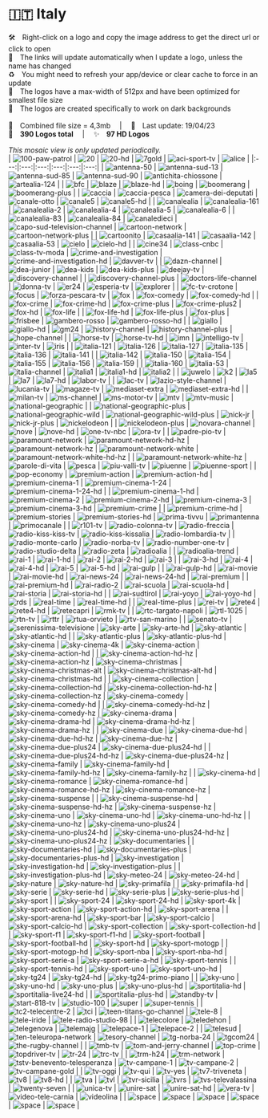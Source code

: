 🇮🇹 Italy
===============
🛠 Right-click on a logo and copy the image address to get the direct url or click to open  
🔗 The links will update automatically when I update a logo, unless the name has changed  
♻️ You might need to refresh your app/device or clear cache to force in an update  
📐 The logos have a max-width of 512px and have been optimized for smallest file size  
🖤 The logos are created specifically to work on dark backgrounds  
   
💾 Combined file size = 4,3mb  |  📅 Last update: 19/04/23  
🎨 __390 Logos total__  |  ✨ __97 HD Logos__
   
   
*This mosaic view is only updated periodically.*  
| ![100-paw-patrol] | ![20] | ![20-hd] | ![7gold] | ![aci-sport-tv] | ![alice] |
|:---:|:---:|:---:|:---:|:---:|:---:|
| ![antenna-50] | ![antenna-sud-13] | ![antenna-sud-85] | ![antenna-sud-90] | ![antichita-chiossone] | ![artealia-124] |
| ![bfc] | ![blaze] | ![blaze-hd] | ![boing] | ![boomerang] | ![boomerang-plus] |
| ![caccia] | ![caccia-pesca] | ![camera-dei-deputati] | ![canale-otto] | ![canale5] | ![canale5-hd] |
| ![canalealia] | ![canalealia-161] | ![canalealia-2] | ![canalealia-4] | ![canalealia-5] | ![canalealia-6] |
| ![canalealia-83] | ![canalealia-84] | ![canaledieci] | ![capo-sud-television-channel] | ![cartoon-network] | ![cartoon-network-plus] |
| ![cartoonito] | ![casaalia-141] | ![casaalia-142] | ![casaalia-53] | ![cielo] | ![cielo-hd] |
| ![cine34] | ![class-cnbc] | ![class-tv-moda] | ![crime-and-investigation] | ![crime-and-investigation-hd] | ![davver-tv] |
| ![dazn-channel] | ![dea-junior] | ![dea-kids] | ![dea-kids-plus] | ![deejay-tv] | ![discovery-channel] |
| ![discovery-channel-plus] | ![doctors-life-channel] | ![donna-tv] | ![er24] | ![esperia-tv] | ![explorer] |
| ![fc-tv-crotone] | ![focus] | ![forza-pescara-tv] | ![fox] | ![fox-comedy] | ![fox-comedy-hd] |
| ![fox-crime] | ![fox-crime-hd] | ![fox-crime-plus] | ![fox-crime-plus2] | ![fox-hd] | ![fox-life] |
| ![fox-life-hd] | ![fox-life-plus] | ![fox-plus] | ![frisbee] | ![gambero-rosso] | ![gambero-rosso-hd] |
| ![giallo] | ![giallo-hd] | ![gm24] | ![history-channel] | ![history-channel-plus] | ![hope-channel] |
| ![horse-tv] | ![horse-tv-hd] | ![imn] | ![intelligo-tv] | ![inter-tv] | ![iris] |
| ![italia-121] | ![italia-126] | ![italia-127] | ![italia-135] | ![italia-136] | ![italia-141] |
| ![italia-142] | ![italia-150] | ![italia-154] | ![italia-155] | ![italia-156] | ![italia-159] |
| ![italia-160] | ![italia-53] | ![italia-channel] | ![italia1] | ![italia1-hd] | ![italia2] |
| ![juwelo] | ![k2] | ![la5] | ![la7] | ![la7-hd] | ![labor-tv] |
| ![lac-tv] | ![lazio-style-channel] | ![lucania-tv] | ![magaze-tv] | ![mediaset-extra] | ![mediaset-extra-hd] |
| ![milan-tv] | ![ms-channel] | ![ms-motor-tv] | ![mtv] | ![mtv-music] | ![national-geographic] |
| ![national-geographic-plus] | ![national-geographic-wild] | ![national-geographic-wild-plus] | ![nick-jr] | ![nick-jr-plus] | ![nickelodeon] |
| ![nickelodeon-plus] | ![novara-channel] | ![nove] | ![nove-hd] | ![one-tv-nbc] | ![ora-tv] |
| ![padre-pio-tv] | ![paramount-network] | ![paramount-network-hd-hz] | ![paramount-network-hz] | ![paramount-network-white] | ![paramount-network-white-hd-hz] |
| ![paramount-network-white-hz] | ![parole-di-vita] | ![pesca] | ![piu-valli-tv] | ![piuenne] | ![piuenne-sport] |
| ![pop-economy] | ![premium-action] | ![premium-action-hd] | ![premium-cinema-1] | ![premium-cinema-1-24] | ![premium-cinema-1-24-hd] |
| ![premium-cinema-1-hd] | ![premium-cinema-2] | ![premium-cinema-2-hd] | ![premium-cinema-3] | ![premium-cinema-3-hd] | ![premium-crime] |
| ![premium-crime-hd] | ![premium-stories] | ![premium-stories-hd] | ![prima-tivvu] | ![primantenna] | ![primocanale] |
| ![r101-tv] | ![radio-colonna-tv] | ![radio-freccia] | ![radio-kiss-kiss-tv] | ![radio-kiss-kissalia] | ![radio-lombardia-tv] |
| ![radio-monte-carlo] | ![radio-norba-tv] | ![radio-number-one-tv] | ![radio-studio-delta] | ![radio-zeta] | ![radioalia] |
| ![radioalia-trend] | ![rai-1] | ![rai-1-hd] | ![rai-2] | ![rai-2-hd] | ![rai-3] |
| ![rai-3-hd] | ![rai-4] | ![rai-4-hd] | ![rai-5] | ![rai-5-hd] | ![rai-gulp] |
| ![rai-gulp-hd] | ![rai-movie] | ![rai-movie-hd] | ![rai-news-24] | ![rai-news-24-hd] | ![rai-premium] |
| ![rai-premium-hd] | ![rai-radio-2] | ![rai-scuola] | ![rai-scuola-hd] | ![rai-storia] | ![rai-storia-hd] |
| ![rai-sudtirol] | ![rai-yoyo] | ![rai-yoyo-hd] | ![rds] | ![real-time] | ![real-time-hd] |
| ![real-time-plus] | ![rei-tv] | ![rete4] | ![rete4-hd] | ![retecapri] | ![rmk-tv] |
| ![rtc-targato-napoli] | ![rtl-1025] | ![rtn-tv] | ![rttr] | ![rtua-orvieto] | ![rtv-san-marino] |
| ![senato-tv] | ![serenissima-televisione] | ![sky-arte] | ![sky-arte-hd] | ![sky-atlantic] | ![sky-atlantic-hd] |
| ![sky-atlantic-plus] | ![sky-atlantic-plus-hd] | ![sky-cinema] | ![sky-cinema-4k] | ![sky-cinema-action] | ![sky-cinema-action-hd] |
| ![sky-cinema-action-hd-hz] | ![sky-cinema-action-hz] | ![sky-cinema-christmas] | ![sky-cinema-christmas-alt] | ![sky-cinema-christmas-alt-hd] | ![sky-cinema-christmas-hd] |
| ![sky-cinema-collection] | ![sky-cinema-collection-hd] | ![sky-cinema-collection-hd-hz] | ![sky-cinema-collection-hz] | ![sky-cinema-comedy] | ![sky-cinema-comedy-hd] |
| ![sky-cinema-comedy-hd-hz] | ![sky-cinema-comedy-hz] | ![sky-cinema-drama] | ![sky-cinema-drama-hd] | ![sky-cinema-drama-hd-hz] | ![sky-cinema-drama-hz] |
| ![sky-cinema-due] | ![sky-cinema-due-hd] | ![sky-cinema-due-hd-hz] | ![sky-cinema-due-hz] | ![sky-cinema-due-plus24] | ![sky-cinema-due-plus24-hd] |
| ![sky-cinema-due-plus24-hd-hz] | ![sky-cinema-due-plus24-hz] | ![sky-cinema-family] | ![sky-cinema-family-hd] | ![sky-cinema-family-hd-hz] | ![sky-cinema-family-hz] |
| ![sky-cinema-hd] | ![sky-cinema-romance] | ![sky-cinema-romance-hd] | ![sky-cinema-romance-hd-hz] | ![sky-cinema-romance-hz] | ![sky-cinema-suspense] |
| ![sky-cinema-suspense-hd] | ![sky-cinema-suspense-hd-hz] | ![sky-cinema-suspense-hz] | ![sky-cinema-uno] | ![sky-cinema-uno-hd] | ![sky-cinema-uno-hd-hz] |
| ![sky-cinema-uno-hz] | ![sky-cinema-uno-plus24] | ![sky-cinema-uno-plus24-hd] | ![sky-cinema-uno-plus24-hd-hz] | ![sky-cinema-uno-plus24-hz] | ![sky-documentaries] |
| ![sky-documentaries-hd] | ![sky-documentaries-plus] | ![sky-documentaries-plus-hd] | ![sky-investigation] | ![sky-investigation-hd] | ![sky-investigation-plus] |
| ![sky-investigation-plus-hd] | ![sky-meteo-24] | ![sky-meteo-24-hd] | ![sky-nature] | ![sky-nature-hd] | ![sky-primafila] |
| ![sky-primafila-hd] | ![sky-serie] | ![sky-serie-hd] | ![sky-serie-plus] | ![sky-serie-plus-hd] | ![sky-sport] |
| ![sky-sport-24] | ![sky-sport-24-hd] | ![sky-sport-4k] | ![sky-sport-action] | ![sky-sport-action-hd] | ![sky-sport-arena] |
| ![sky-sport-arena-hd] | ![sky-sport-bar] | ![sky-sport-calcio] | ![sky-sport-calcio-hd] | ![sky-sport-collection] | ![sky-sport-collection-hd] |
| ![sky-sport-f1] | ![sky-sport-f1-hd] | ![sky-sport-football] | ![sky-sport-football-hd] | ![sky-sport-hd] | ![sky-sport-motogp] |
| ![sky-sport-motogp-hd] | ![sky-sport-nba] | ![sky-sport-nba-hd] | ![sky-sport-serie-a] | ![sky-sport-serie-a-hd] | ![sky-sport-tennis] |
| ![sky-sport-tennis-hd] | ![sky-sport-uno] | ![sky-sport-uno-hd] | ![sky-tg24] | ![sky-tg24-hd] | ![sky-tg24-primo-piano] |
| ![sky-uno] | ![sky-uno-hd] | ![sky-uno-plus] | ![sky-uno-plus-hd] | ![sportitalia-hd] | ![sportitalia-live24-hd] |
| ![sportitalia-plus-hd] | ![standby-tv] | ![start-818-tv] | ![studio-100] | ![super] | ![super-tennis] |
| ![tc2-telecentre-2] | ![tci] | ![teen-titans-go-channel] | ![tele-8] | ![tele-iride] | ![tele-radio-studio-98] |
| ![telecolore] | ![teledehon] | ![telegenova] | ![telemajg] | ![telepace-1] | ![telepace-2] |
| ![telesud] | ![ten-teleuropa-network] | ![tesory-channel] | ![tg-norba-24] | ![tgcom24] | ![the-rugby-channel] |
| ![tmb-tv] | ![tom-and-jerry-channel] | ![top-crime] | ![topdriver-tv] | ![tr-24] | ![trc-tv] |
| ![trm-h24] | ![trm-network] | ![tstv-benevento-telesperanza] | ![tv-campane-1] | ![tv-campane-2] | ![tv-campane-gold] |
| ![tv-oggi] | ![tv-qui] | ![tv-yes] | ![tv7-triveneta] | ![tv8] | ![tv8-hd] |
| ![tva] | ![tvl] | ![tvr-sicilia] | ![tvrs] | ![tvs-televalassina] | ![twenty-seven] |
| ![unica-tv] | ![unire-sat] | ![unire-sat-hd] | ![vera-tv] | ![video-tele-carnia] | ![videolina] |
| ![space] | ![space] | ![space] | ![space] | ![space] | ![space] |

[100-paw-patrol]:https://raw.githubusercontent.com/cybertsotsi/tv/master/countries/italy/100-paw-patrol-it.png
[20]:https://raw.githubusercontent.com/cybertsotsi/tv/master/countries/italy/20-it.png
[20-hd]:https://raw.githubusercontent.com/cybertsotsi/tv/master/countries/italy/hd/20-hd-it.png
[7gold]:https://raw.githubusercontent.com/cybertsotsi/tv/master/countries/italy/7gold-it.png
[aci-sport-tv]:https://raw.githubusercontent.com/cybertsotsi/tv/master/countries/italy/aci-sport-tv-it.png
[alice]:https://raw.githubusercontent.com/cybertsotsi/tv/master/countries/italy/alice-it.png
[antenna-50]:https://raw.githubusercontent.com/cybertsotsi/tv/master/countries/italy/antenna-50-it.png
[antenna-sud-13]:https://raw.githubusercontent.com/cybertsotsi/tv/master/countries/italy/antenna-sud-13-it.png
[antenna-sud-85]:https://raw.githubusercontent.com/cybertsotsi/tv/master/countries/italy/antenna-sud-85-it.png
[antenna-sud-90]:https://raw.githubusercontent.com/cybertsotsi/tv/master/countries/italy/antenna-sud-90-it.png
[antichita-chiossone]:https://raw.githubusercontent.com/cybertsotsi/tv/master/countries/italy/antichita-chiossone-it.png
[artealia-124]:https://raw.githubusercontent.com/cybertsotsi/tv/master/countries/italy/arte-italia-124-it.png
[bfc]:https://raw.githubusercontent.com/cybertsotsi/tv/master/countries/italy/bfc-it.png
[blaze]:https://raw.githubusercontent.com/cybertsotsi/tv/master/countries/italy/blaze-it.png
[blaze-hd]:https://raw.githubusercontent.com/cybertsotsi/tv/master/countries/italy/hd/blaze-hd-it.png
[boing]:https://raw.githubusercontent.com/cybertsotsi/tv/master/countries/italy/boing-it.png
[boomerang]:https://raw.githubusercontent.com/cybertsotsi/tv/master/countries/italy/boomerang-it.png
[boomerang-plus]:https://raw.githubusercontent.com/cybertsotsi/tv/master/countries/italy/boomerang-plus-it.png
[caccia]:https://raw.githubusercontent.com/cybertsotsi/tv/master/countries/italy/caccia-it.png
[caccia-pesca]:https://raw.githubusercontent.com/cybertsotsi/tv/master/countries/italy/caccia-pesca-it.png
[camera-dei-deputati]:https://raw.githubusercontent.com/cybertsotsi/tv/master/countries/italy/camera-dei-deputati-it.png
[canale-otto]:https://raw.githubusercontent.com/cybertsotsi/tv/master/countries/italy/canale-otto-it.png
[canale5]:https://raw.githubusercontent.com/cybertsotsi/tv/master/countries/italy/canale5-it.png
[canale5-hd]:https://raw.githubusercontent.com/cybertsotsi/tv/master/countries/italy/hd/canale5-hd-it.png
[canalealia]:https://raw.githubusercontent.com/cybertsotsi/tv/master/countries/italy/canale-italia-it.png
[canalealia-161]:https://raw.githubusercontent.com/cybertsotsi/tv/master/countries/italy/canale-italia-161-it.png
[canalealia-2]:https://raw.githubusercontent.com/cybertsotsi/tv/master/countries/italy/canale-italia-2-it.png
[canalealia-4]:https://raw.githubusercontent.com/cybertsotsi/tv/master/countries/italy/canale-italia-4-it.png
[canalealia-5]:https://raw.githubusercontent.com/cybertsotsi/tv/master/countries/italy/canale-italia-5-it.png
[canalealia-6]:https://raw.githubusercontent.com/cybertsotsi/tv/master/countries/italy/canale-italia-6-it.png
[canalealia-83]:https://raw.githubusercontent.com/cybertsotsi/tv/master/countries/italy/canale-italia-83-it.png
[canalealia-84]:https://raw.githubusercontent.com/cybertsotsi/tv/master/countries/italy/canale-italia-84-it.png
[canaledieci]:https://raw.githubusercontent.com/cybertsotsi/tv/master/countries/italy/canaledieci-it.png
[capo-sud-television-channel]:https://raw.githubusercontent.com/cybertsotsi/tv/master/countries/italy/capo-sud-television-channel-it.png
[cartoon-network]:https://raw.githubusercontent.com/cybertsotsi/tv/master/countries/italy/cartoon-network-it.png
[cartoon-network-plus]:https://raw.githubusercontent.com/cybertsotsi/tv/master/countries/italy/cartoon-network-plus-it.png
[cartoonito]:https://raw.githubusercontent.com/cybertsotsi/tv/master/countries/italy/cartoonito-it.png
[casaalia-141]:https://raw.githubusercontent.com/cybertsotsi/tv/master/countries/italy/casa-italia-141-it.png
[casaalia-142]:https://raw.githubusercontent.com/cybertsotsi/tv/master/countries/italy/casa-italia-142-it.png
[casaalia-53]:https://raw.githubusercontent.com/cybertsotsi/tv/master/countries/italy/casa-italia-53-it.png
[cielo]:https://raw.githubusercontent.com/cybertsotsi/tv/master/countries/italy/cielo-it.png
[cielo-hd]:https://raw.githubusercontent.com/cybertsotsi/tv/master/countries/italy/hd/cielo-hd-it.png
[cine34]:https://raw.githubusercontent.com/cybertsotsi/tv/master/countries/italy/cine34-it.png
[class-cnbc]:https://raw.githubusercontent.com/cybertsotsi/tv/master/countries/italy/class-cnbc-it.png
[class-tv-moda]:https://raw.githubusercontent.com/cybertsotsi/tv/master/countries/italy/class-tv-moda-it.png
[crime-and-investigation]:https://raw.githubusercontent.com/cybertsotsi/tv/master/countries/italy/crime-and-investigation-it.png
[crime-and-investigation-hd]:https://raw.githubusercontent.com/cybertsotsi/tv/master/countries/italy/hd/crime-and-investigation-hd-it.png
[davver-tv]:https://raw.githubusercontent.com/cybertsotsi/tv/master/countries/italy/davver-tv-it.png
[dazn-channel]:https://raw.githubusercontent.com/cybertsotsi/tv/master/countries/italy/dazn-channel-it.png
[dea-junior]:https://raw.githubusercontent.com/cybertsotsi/tv/master/countries/italy/dea-junior-it.png
[dea-kids]:https://raw.githubusercontent.com/cybertsotsi/tv/master/countries/italy/dea-kids-it.png
[dea-kids-plus]:https://raw.githubusercontent.com/cybertsotsi/tv/master/countries/italy/dea-kids-plus-it.png
[deejay-tv]:https://raw.githubusercontent.com/cybertsotsi/tv/master/countries/italy/deejay-tv-it.png
[discovery-channel]:https://raw.githubusercontent.com/cybertsotsi/tv/master/countries/italy/discovery-channel-it.png
[discovery-channel-plus]:https://raw.githubusercontent.com/cybertsotsi/tv/master/countries/italy/discovery-channel-plus-it.png
[doctors-life-channel]:https://raw.githubusercontent.com/cybertsotsi/tv/master/countries/italy/doctors-life-channel-it.png
[donna-tv]:https://raw.githubusercontent.com/cybertsotsi/tv/master/countries/italy/donna-tv-it.png
[er24]:https://raw.githubusercontent.com/cybertsotsi/tv/master/countries/italy/er24-it.png
[esperia-tv]:https://raw.githubusercontent.com/cybertsotsi/tv/master/countries/italy/esperia-tv-it.png
[explorer]:https://raw.githubusercontent.com/cybertsotsi/tv/master/countries/italy/explorer-it.png
[fc-tv-crotone]:https://raw.githubusercontent.com/cybertsotsi/tv/master/countries/italy/fc-tv-crotone-it.png
[focus]:https://raw.githubusercontent.com/cybertsotsi/tv/master/countries/italy/focus-it.png
[forza-pescara-tv]:https://raw.githubusercontent.com/cybertsotsi/tv/master/countries/italy/forza-pescara-tv-it.png
[fox]:https://raw.githubusercontent.com/cybertsotsi/tv/master/countries/italy/fox-it.png
[fox-comedy]:https://raw.githubusercontent.com/cybertsotsi/tv/master/countries/italy/fox-comedy-it.png
[fox-comedy-hd]:https://raw.githubusercontent.com/cybertsotsi/tv/master/countries/italy/hd/fox-comedy-hd-it.png
[fox-crime]:https://raw.githubusercontent.com/cybertsotsi/tv/master/countries/italy/fox-crime-it.png
[fox-crime-hd]:https://raw.githubusercontent.com/cybertsotsi/tv/master/countries/italy/hd/fox-crime-hd-it.png
[fox-crime-plus]:https://raw.githubusercontent.com/cybertsotsi/tv/master/countries/italy/fox-crime-plus-it.png
[fox-crime-plus2]:https://raw.githubusercontent.com/cybertsotsi/tv/master/countries/italy/fox-crime-plus2-it.png
[fox-hd]:https://raw.githubusercontent.com/cybertsotsi/tv/master/countries/italy/hd/fox-hd-it.png
[fox-life]:https://raw.githubusercontent.com/cybertsotsi/tv/master/countries/italy/fox-life-it.png
[fox-life-hd]:https://raw.githubusercontent.com/cybertsotsi/tv/master/countries/italy/hd/fox-life-hd-it.png
[fox-life-plus]:https://raw.githubusercontent.com/cybertsotsi/tv/master/countries/italy/fox-life-plus-it.png
[fox-plus]:https://raw.githubusercontent.com/cybertsotsi/tv/master/countries/italy/fox-plus-it.png
[frisbee]:https://raw.githubusercontent.com/cybertsotsi/tv/master/countries/italy/frisbee-it.png
[gambero-rosso]:https://raw.githubusercontent.com/cybertsotsi/tv/master/countries/italy/gambero-rosso-it.png
[gambero-rosso-hd]:https://raw.githubusercontent.com/cybertsotsi/tv/master/countries/italy/hd/gambero-rosso-hd-it.png
[giallo]:https://raw.githubusercontent.com/cybertsotsi/tv/master/countries/italy/giallo-it.png
[giallo-hd]:https://raw.githubusercontent.com/cybertsotsi/tv/master/countries/italy/hd/giallo-hd-it.png
[gm24]:https://raw.githubusercontent.com/cybertsotsi/tv/master/countries/italy/gm24-it.png
[history-channel]:https://raw.githubusercontent.com/cybertsotsi/tv/master/countries/italy/history-channel-it.png
[history-channel-plus]:https://raw.githubusercontent.com/cybertsotsi/tv/master/countries/italy/history-channel-plus-it.png
[hope-channel]:https://raw.githubusercontent.com/cybertsotsi/tv/master/countries/italy/hope-channel-it.png
[horse-tv]:https://raw.githubusercontent.com/cybertsotsi/tv/master/countries/italy/horse-tv-it.png
[horse-tv-hd]:https://raw.githubusercontent.com/cybertsotsi/tv/master/countries/italy/hd/horse-tv-hd-it.png
[imn]:https://raw.githubusercontent.com/cybertsotsi/tv/master/countries/italy/imn-it.png
[intelligo-tv]:https://raw.githubusercontent.com/cybertsotsi/tv/master/countries/italy/intelligo-tv-it.png
[inter-tv]:https://raw.githubusercontent.com/cybertsotsi/tv/master/countries/italy/inter-tv-it.png
[iris]:https://raw.githubusercontent.com/cybertsotsi/tv/master/countries/italy/iris-it.png
[italia-121]:https://raw.githubusercontent.com/cybertsotsi/tv/master/countries/italy/italia-121-it.png
[italia-126]:https://raw.githubusercontent.com/cybertsotsi/tv/master/countries/italy/italia-126-it.png
[italia-127]:https://raw.githubusercontent.com/cybertsotsi/tv/master/countries/italy/italia-127-it.png
[italia-135]:https://raw.githubusercontent.com/cybertsotsi/tv/master/countries/italy/italia-135-it.png
[italia-136]:https://raw.githubusercontent.com/cybertsotsi/tv/master/countries/italy/italia-136-it.png
[italia-141]:https://raw.githubusercontent.com/cybertsotsi/tv/master/countries/italy/italia-141-it.png
[italia-142]:https://raw.githubusercontent.com/cybertsotsi/tv/master/countries/italy/italia-142-it.png
[italia-150]:https://raw.githubusercontent.com/cybertsotsi/tv/master/countries/italy/italia-150-it.png
[italia-154]:https://raw.githubusercontent.com/cybertsotsi/tv/master/countries/italy/italia-154-it.png
[italia-155]:https://raw.githubusercontent.com/cybertsotsi/tv/master/countries/italy/italia-155-it.png
[italia-156]:https://raw.githubusercontent.com/cybertsotsi/tv/master/countries/italy/italia-156-it.png
[italia-159]:https://raw.githubusercontent.com/cybertsotsi/tv/master/countries/italy/italia-159-it.png
[italia-160]:https://raw.githubusercontent.com/cybertsotsi/tv/master/countries/italy/italia-160-it.png
[italia-53]:https://raw.githubusercontent.com/cybertsotsi/tv/master/countries/italy/italia-53-it.png
[italia-channel]:https://raw.githubusercontent.com/cybertsotsi/tv/master/countries/italy/italia-channel-it.png
[italia1]:https://raw.githubusercontent.com/cybertsotsi/tv/master/countries/italy/italia1-it.png
[italia1-hd]:https://raw.githubusercontent.com/cybertsotsi/tv/master/countries/italy/hd/italia1-hd-it.png
[italia2]:https://raw.githubusercontent.com/cybertsotsi/tv/master/countries/italy/italia2-it.png
[juwelo]:https://raw.githubusercontent.com/cybertsotsi/tv/master/countries/italy/juwelo-it.png
[k2]:https://raw.githubusercontent.com/cybertsotsi/tv/master/countries/italy/k2-it.png
[la5]:https://raw.githubusercontent.com/cybertsotsi/tv/master/countries/italy/la5-it.png
[la7]:https://raw.githubusercontent.com/cybertsotsi/tv/master/countries/italy/la7-it.png
[la7-hd]:https://raw.githubusercontent.com/cybertsotsi/tv/master/countries/italy/hd/la7-hd-it.png
[labor-tv]:https://raw.githubusercontent.com/cybertsotsi/tv/master/countries/italy/labor-tv-it.png
[lac-tv]:https://raw.githubusercontent.com/cybertsotsi/tv/master/countries/italy/lac-tv-it.png
[lazio-style-channel]:https://raw.githubusercontent.com/cybertsotsi/tv/master/countries/italy/lazio-style-channel-it.png
[lucania-tv]:https://raw.githubusercontent.com/cybertsotsi/tv/master/countries/italy/lucania-tv-it.png
[magaze-tv]:https://raw.githubusercontent.com/cybertsotsi/tv/master/countries/italy/magaze-tv-it.png
[mediaset-extra]:https://raw.githubusercontent.com/cybertsotsi/tv/master/countries/italy/mediaset-extra-it.png
[mediaset-extra-hd]:https://raw.githubusercontent.com/cybertsotsi/tv/master/countries/italy/hd/mediaset-extra-hd-it.png
[milan-tv]:https://raw.githubusercontent.com/cybertsotsi/tv/master/countries/italy/milan-tv-it.png
[ms-channel]:https://raw.githubusercontent.com/cybertsotsi/tv/master/countries/italy/ms-channel-it.png
[ms-motor-tv]:https://raw.githubusercontent.com/cybertsotsi/tv/master/countries/italy/ms-motor-tv-it.png
[mtv]:https://raw.githubusercontent.com/cybertsotsi/tv/master/countries/italy/mtv-it.png
[mtv-music]:https://raw.githubusercontent.com/cybertsotsi/tv/master/countries/italy/mtv-music-it.png
[national-geographic]:https://raw.githubusercontent.com/cybertsotsi/tv/master/countries/italy/national-geographic-it.png
[national-geographic-plus]:https://raw.githubusercontent.com/cybertsotsi/tv/master/countries/italy/national-geographic-plus-it.png
[national-geographic-wild]:https://raw.githubusercontent.com/cybertsotsi/tv/master/countries/italy/national-geographic-wild-it.png
[national-geographic-wild-plus]:https://raw.githubusercontent.com/cybertsotsi/tv/master/countries/italy/national-geographic-wild-plus-it.png
[nick-jr]:https://raw.githubusercontent.com/cybertsotsi/tv/master/countries/italy/nick-jr-it.png
[nick-jr-plus]:https://raw.githubusercontent.com/cybertsotsi/tv/master/countries/italy/nick-jr-plus-it.png
[nickelodeon]:https://raw.githubusercontent.com/cybertsotsi/tv/master/countries/italy/nickelodeon-it.png
[nickelodeon-plus]:https://raw.githubusercontent.com/cybertsotsi/tv/master/countries/italy/nickelodeon-plus-it.png
[novara-channel]:https://raw.githubusercontent.com/cybertsotsi/tv/master/countries/italy/novara-channel-it.png
[nove]:https://raw.githubusercontent.com/cybertsotsi/tv/master/countries/italy/nove-it.png
[nove-hd]:https://raw.githubusercontent.com/cybertsotsi/tv/master/countries/italy/hd/nove-hd-it.png
[one-tv-nbc]:https://raw.githubusercontent.com/cybertsotsi/tv/master/countries/italy/one-tv-nbc-it.png
[ora-tv]:https://raw.githubusercontent.com/cybertsotsi/tv/master/countries/italy/ora-tv-it.png
[padre-pio-tv]:https://raw.githubusercontent.com/cybertsotsi/tv/master/countries/italy/padre-pio-tv-it.png
[paramount-network]:https://raw.githubusercontent.com/cybertsotsi/tv/master/countries/italy/paramount-network-it.png
[paramount-network-hd-hz]:https://raw.githubusercontent.com/cybertsotsi/tv/master/countries/italy/hd/paramount-network-hd-hz-it.png
[paramount-network-hz]:https://raw.githubusercontent.com/cybertsotsi/tv/master/countries/italy/paramount-network-hz-it.png
[paramount-network-white]:https://raw.githubusercontent.com/cybertsotsi/tv/master/countries/italy/paramount-network-white-it.png
[paramount-network-white-hd-hz]:https://raw.githubusercontent.com/cybertsotsi/tv/master/countries/italy/hd/paramount-network-white-hd-hz-it.png
[paramount-network-white-hz]:https://raw.githubusercontent.com/cybertsotsi/tv/master/countries/italy/paramount-network-white-hz-it.png
[parole-di-vita]:https://raw.githubusercontent.com/cybertsotsi/tv/master/countries/italy/parole-di-vita-it.png
[pesca]:https://raw.githubusercontent.com/cybertsotsi/tv/master/countries/italy/pesca-it.png
[piu-valli-tv]:https://raw.githubusercontent.com/cybertsotsi/tv/master/countries/italy/piu-valli-tv-it.png
[piuenne]:https://raw.githubusercontent.com/cybertsotsi/tv/master/countries/italy/piuenne-it.png
[piuenne-sport]:https://raw.githubusercontent.com/cybertsotsi/tv/master/countries/italy/piuenne-sport-it.png
[pop-economy]:https://raw.githubusercontent.com/cybertsotsi/tv/master/countries/italy/pop-economy-it.png
[premium-action]:https://raw.githubusercontent.com/cybertsotsi/tv/master/countries/italy/premium-action-it.png
[premium-action-hd]:https://raw.githubusercontent.com/cybertsotsi/tv/master/countries/italy/hd/premium-action-hd-it.png
[premium-cinema-1]:https://raw.githubusercontent.com/cybertsotsi/tv/master/countries/italy/premium-cinema-1-it.png
[premium-cinema-1-24]:https://raw.githubusercontent.com/cybertsotsi/tv/master/countries/italy/premium-cinema-1-24-it.png
[premium-cinema-1-24-hd]:https://raw.githubusercontent.com/cybertsotsi/tv/master/countries/italy/hd/premium-cinema-1-24-hd-it.png
[premium-cinema-1-hd]:https://raw.githubusercontent.com/cybertsotsi/tv/master/countries/italy/hd/premium-cinema-1-hd-it.png
[premium-cinema-2]:https://raw.githubusercontent.com/cybertsotsi/tv/master/countries/italy/premium-cinema-2-it.png
[premium-cinema-2-hd]:https://raw.githubusercontent.com/cybertsotsi/tv/master/countries/italy/hd/premium-cinema-2-hd-it.png
[premium-cinema-3]:https://raw.githubusercontent.com/cybertsotsi/tv/master/countries/italy/premium-cinema-3-it.png
[premium-cinema-3-hd]:https://raw.githubusercontent.com/cybertsotsi/tv/master/countries/italy/hd/premium-cinema-3-hd-it.png
[premium-crime]:https://raw.githubusercontent.com/cybertsotsi/tv/master/countries/italy/premium-crime-it.png
[premium-crime-hd]:https://raw.githubusercontent.com/cybertsotsi/tv/master/countries/italy/hd/premium-crime-hd-it.png
[premium-stories]:https://raw.githubusercontent.com/cybertsotsi/tv/master/countries/italy/premium-stories-it.png
[premium-stories-hd]:https://raw.githubusercontent.com/cybertsotsi/tv/master/countries/italy/hd/premium-stories-hd-it.png
[prima-tivvu]:https://raw.githubusercontent.com/cybertsotsi/tv/master/countries/italy/prima-tivvu-it.png
[primantenna]:https://raw.githubusercontent.com/cybertsotsi/tv/master/countries/italy/primantenna-it.png
[primocanale]:https://raw.githubusercontent.com/cybertsotsi/tv/master/countries/italy/primocanale-it.png
[r101-tv]:https://raw.githubusercontent.com/cybertsotsi/tv/master/countries/italy/r101-tv-it.png
[radio-colonna-tv]:https://raw.githubusercontent.com/cybertsotsi/tv/master/countries/italy/radio-colonna-tv-it.png
[radio-freccia]:https://raw.githubusercontent.com/cybertsotsi/tv/master/countries/italy/radio-freccia-it.png
[radio-kiss-kiss-tv]:https://raw.githubusercontent.com/cybertsotsi/tv/master/countries/italy/radio-kiss-kiss-tv-it.png
[radio-kiss-kissalia]:https://raw.githubusercontent.com/cybertsotsi/tv/master/countries/italy/radio-kiss-kiss-italia-it.png
[radio-lombardia-tv]:https://raw.githubusercontent.com/cybertsotsi/tv/master/countries/italy/radio-lombardia-tv-it.png
[radio-monte-carlo]:https://raw.githubusercontent.com/cybertsotsi/tv/master/countries/italy/radio-monte-carlo-it.png
[radio-norba-tv]:https://raw.githubusercontent.com/cybertsotsi/tv/master/countries/italy/radio-norba-tv-it.png
[radio-number-one-tv]:https://raw.githubusercontent.com/cybertsotsi/tv/master/countries/italy/radio-number-one-tv-it.png
[radio-studio-delta]:https://raw.githubusercontent.com/cybertsotsi/tv/master/countries/italy/radio-studio-delta-it.png
[radio-zeta]:https://raw.githubusercontent.com/cybertsotsi/tv/master/countries/italy/radio-zeta-it.png
[radioalia]:https://raw.githubusercontent.com/cybertsotsi/tv/master/countries/italy/radio-italia-it.png
[radioalia-trend]:https://raw.githubusercontent.com/cybertsotsi/tv/master/countries/italy/radio-italia-trend-it.png
[rai-1]:https://raw.githubusercontent.com/cybertsotsi/tv/master/countries/italy/rai-1-it.png
[rai-1-hd]:https://raw.githubusercontent.com/cybertsotsi/tv/master/countries/italy/hd/rai-1-hd-it.png
[rai-2]:https://raw.githubusercontent.com/cybertsotsi/tv/master/countries/italy/rai-2-it.png
[rai-2-hd]:https://raw.githubusercontent.com/cybertsotsi/tv/master/countries/italy/hd/rai-2-hd-it.png
[rai-3]:https://raw.githubusercontent.com/cybertsotsi/tv/master/countries/italy/rai-3-it.png
[rai-3-hd]:https://raw.githubusercontent.com/cybertsotsi/tv/master/countries/italy/hd/rai-3-hd-it.png
[rai-4]:https://raw.githubusercontent.com/cybertsotsi/tv/master/countries/italy/rai-4-it.png
[rai-4-hd]:https://raw.githubusercontent.com/cybertsotsi/tv/master/countries/italy/hd/rai-4-hd-it.png
[rai-5]:https://raw.githubusercontent.com/cybertsotsi/tv/master/countries/italy/rai-5-it.png
[rai-5-hd]:https://raw.githubusercontent.com/cybertsotsi/tv/master/countries/italy/hd/rai-5-hd-it.png
[rai-gulp]:https://raw.githubusercontent.com/cybertsotsi/tv/master/countries/italy/rai-gulp-it.png
[rai-gulp-hd]:https://raw.githubusercontent.com/cybertsotsi/tv/master/countries/italy/hd/rai-gulp-hd-it.png
[rai-movie]:https://raw.githubusercontent.com/cybertsotsi/tv/master/countries/italy/rai-movie-it.png
[rai-movie-hd]:https://raw.githubusercontent.com/cybertsotsi/tv/master/countries/italy/hd/rai-movie-hd-it.png
[rai-news-24]:https://raw.githubusercontent.com/cybertsotsi/tv/master/countries/italy/rai-news-24-it.png
[rai-news-24-hd]:https://raw.githubusercontent.com/cybertsotsi/tv/master/countries/italy/hd/rai-news-24-hd-it.png
[rai-premium]:https://raw.githubusercontent.com/cybertsotsi/tv/master/countries/italy/rai-premium-it.png
[rai-premium-hd]:https://raw.githubusercontent.com/cybertsotsi/tv/master/countries/italy/hd/rai-premium-hd-it.png
[rai-radio-2]:https://raw.githubusercontent.com/cybertsotsi/tv/master/countries/italy/rai-radio-2-it.png
[rai-scuola]:https://raw.githubusercontent.com/cybertsotsi/tv/master/countries/italy/rai-scuola-it.png
[rai-scuola-hd]:https://raw.githubusercontent.com/cybertsotsi/tv/master/countries/italy/hd/rai-scuola-hd-it.png
[rai-storia]:https://raw.githubusercontent.com/cybertsotsi/tv/master/countries/italy/rai-storia-it.png
[rai-storia-hd]:https://raw.githubusercontent.com/cybertsotsi/tv/master/countries/italy/hd/rai-storia-hd-it.png
[rai-sudtirol]:https://raw.githubusercontent.com/cybertsotsi/tv/master/countries/italy/rai-sudtirol-it.png
[rai-yoyo]:https://raw.githubusercontent.com/cybertsotsi/tv/master/countries/italy/rai-yoyo-it.png
[rai-yoyo-hd]:https://raw.githubusercontent.com/cybertsotsi/tv/master/countries/italy/hd/rai-yoyo-hd-it.png
[rds]:https://raw.githubusercontent.com/cybertsotsi/tv/master/countries/italy/rds-it.png
[real-time]:https://raw.githubusercontent.com/cybertsotsi/tv/master/countries/italy/real-time-it.png
[real-time-hd]:https://raw.githubusercontent.com/cybertsotsi/tv/master/countries/italy/hd/real-time-hd-it.png
[real-time-plus]:https://raw.githubusercontent.com/cybertsotsi/tv/master/countries/italy/real-time-plus-it.png
[rei-tv]:https://raw.githubusercontent.com/cybertsotsi/tv/master/countries/italy/rei-tv-it.png
[rete4]:https://raw.githubusercontent.com/cybertsotsi/tv/master/countries/italy/rete4-it.png
[rete4-hd]:https://raw.githubusercontent.com/cybertsotsi/tv/master/countries/italy/hd/rete4-hd-it.png
[retecapri]:https://raw.githubusercontent.com/cybertsotsi/tv/master/countries/italy/retecapri-it.png
[rmk-tv]:https://raw.githubusercontent.com/cybertsotsi/tv/master/countries/italy/rmk-tv-it.png
[rtc-targato-napoli]:https://raw.githubusercontent.com/cybertsotsi/tv/master/countries/italy/rtc-targato-napoli-it.png
[rtl-1025]:https://raw.githubusercontent.com/cybertsotsi/tv/master/countries/italy/rtl-1025-it.png
[rtn-tv]:https://raw.githubusercontent.com/cybertsotsi/tv/master/countries/italy/rtn-tv-it.png
[rttr]:https://raw.githubusercontent.com/cybertsotsi/tv/master/countries/italy/rttr-it.png
[rtua-orvieto]:https://raw.githubusercontent.com/cybertsotsi/tv/master/countries/italy/rtua-orvieto-it.png
[rtv-san-marino]:https://raw.githubusercontent.com/cybertsotsi/tv/master/countries/italy/rtv-san-marino-it.png
[senato-tv]:https://raw.githubusercontent.com/cybertsotsi/tv/master/countries/italy/senato-tv-it.png
[serenissima-televisione]:https://raw.githubusercontent.com/cybertsotsi/tv/master/countries/italy/serenissima-televisione-it.png
[sky-arte]:https://raw.githubusercontent.com/cybertsotsi/tv/master/countries/italy/sky-arte-it.png
[sky-arte-hd]:https://raw.githubusercontent.com/cybertsotsi/tv/master/countries/italy/hd/sky-arte-hd-it.png
[sky-atlantic]:https://raw.githubusercontent.com/cybertsotsi/tv/master/countries/italy/sky-atlantic-it.png
[sky-atlantic-hd]:https://raw.githubusercontent.com/cybertsotsi/tv/master/countries/italy/hd/sky-atlantic-hd-it.png
[sky-atlantic-plus]:https://raw.githubusercontent.com/cybertsotsi/tv/master/countries/italy/sky-atlantic-plus-it.png
[sky-atlantic-plus-hd]:https://raw.githubusercontent.com/cybertsotsi/tv/master/countries/italy/hd/sky-atlantic-plus-hd-it.png
[sky-cinema]:https://raw.githubusercontent.com/cybertsotsi/tv/master/countries/italy/sky-cinema-it.png
[sky-cinema-4k]:https://raw.githubusercontent.com/cybertsotsi/tv/master/countries/italy/hd/sky-cinema-4k-it.png
[sky-cinema-action]:https://raw.githubusercontent.com/cybertsotsi/tv/master/countries/italy/sky-cinema-action-it.png
[sky-cinema-action-hd]:https://raw.githubusercontent.com/cybertsotsi/tv/master/countries/italy/hd/sky-cinema-action-hd-it.png
[sky-cinema-action-hd-hz]:https://raw.githubusercontent.com/cybertsotsi/tv/master/countries/italy/hd/sky-cinema-action-hd-hz-it.png
[sky-cinema-action-hz]:https://raw.githubusercontent.com/cybertsotsi/tv/master/countries/italy/sky-cinema-action-hz-it.png
[sky-cinema-christmas]:https://raw.githubusercontent.com/cybertsotsi/tv/master/countries/italy/sky-cinema-christmas-it.png
[sky-cinema-christmas-alt]:https://raw.githubusercontent.com/cybertsotsi/tv/master/countries/italy/sky-cinema-christmas-alt-it.png
[sky-cinema-christmas-alt-hd]:https://raw.githubusercontent.com/cybertsotsi/tv/master/countries/italy/hd/sky-cinema-christmas-alt-hd-it.png
[sky-cinema-christmas-hd]:https://raw.githubusercontent.com/cybertsotsi/tv/master/countries/italy/hd/sky-cinema-christmas-hd-it.png
[sky-cinema-collection]:https://raw.githubusercontent.com/cybertsotsi/tv/master/countries/italy/sky-cinema-collection-it.png
[sky-cinema-collection-hd]:https://raw.githubusercontent.com/cybertsotsi/tv/master/countries/italy/hd/sky-cinema-collection-hd-it.png
[sky-cinema-collection-hd-hz]:https://raw.githubusercontent.com/cybertsotsi/tv/master/countries/italy/hd/sky-cinema-collection-hd-hz-it.png
[sky-cinema-collection-hz]:https://raw.githubusercontent.com/cybertsotsi/tv/master/countries/italy/sky-cinema-collection-hz-it.png
[sky-cinema-comedy]:https://raw.githubusercontent.com/cybertsotsi/tv/master/countries/italy/sky-cinema-comedy-it.png
[sky-cinema-comedy-hd]:https://raw.githubusercontent.com/cybertsotsi/tv/master/countries/italy/hd/sky-cinema-comedy-hd-it.png
[sky-cinema-comedy-hd-hz]:https://raw.githubusercontent.com/cybertsotsi/tv/master/countries/italy/hd/sky-cinema-comedy-hd-hz-it.png
[sky-cinema-comedy-hz]:https://raw.githubusercontent.com/cybertsotsi/tv/master/countries/italy/sky-cinema-comedy-hz-it.png
[sky-cinema-drama]:https://raw.githubusercontent.com/cybertsotsi/tv/master/countries/italy/sky-cinema-drama-it.png
[sky-cinema-drama-hd]:https://raw.githubusercontent.com/cybertsotsi/tv/master/countries/italy/hd/sky-cinema-drama-hd-it.png
[sky-cinema-drama-hd-hz]:https://raw.githubusercontent.com/cybertsotsi/tv/master/countries/italy/hd/sky-cinema-drama-hd-hz-it.png
[sky-cinema-drama-hz]:https://raw.githubusercontent.com/cybertsotsi/tv/master/countries/italy/sky-cinema-drama-hz-it.png
[sky-cinema-due]:https://raw.githubusercontent.com/cybertsotsi/tv/master/countries/italy/sky-cinema-due-it.png
[sky-cinema-due-hd]:https://raw.githubusercontent.com/cybertsotsi/tv/master/countries/italy/hd/sky-cinema-due-hd-it.png
[sky-cinema-due-hd-hz]:https://raw.githubusercontent.com/cybertsotsi/tv/master/countries/italy/hd/sky-cinema-due-hd-hz-it.png
[sky-cinema-due-hz]:https://raw.githubusercontent.com/cybertsotsi/tv/master/countries/italy/sky-cinema-due-hz-it.png
[sky-cinema-due-plus24]:https://raw.githubusercontent.com/cybertsotsi/tv/master/countries/italy/sky-cinema-due-plus24-it.png
[sky-cinema-due-plus24-hd]:https://raw.githubusercontent.com/cybertsotsi/tv/master/countries/italy/hd/sky-cinema-due-plus24-hd-it.png
[sky-cinema-due-plus24-hd-hz]:https://raw.githubusercontent.com/cybertsotsi/tv/master/countries/italy/hd/sky-cinema-due-plus24-hd-hz-it.png
[sky-cinema-due-plus24-hz]:https://raw.githubusercontent.com/cybertsotsi/tv/master/countries/italy/sky-cinema-due-plus24-hz-it.png
[sky-cinema-family]:https://raw.githubusercontent.com/cybertsotsi/tv/master/countries/italy/sky-cinema-family-it.png
[sky-cinema-family-hd]:https://raw.githubusercontent.com/cybertsotsi/tv/master/countries/italy/hd/sky-cinema-family-hd-it.png
[sky-cinema-family-hd-hz]:https://raw.githubusercontent.com/cybertsotsi/tv/master/countries/italy/hd/sky-cinema-family-hd-hz-it.png
[sky-cinema-family-hz]:https://raw.githubusercontent.com/cybertsotsi/tv/master/countries/italy/sky-cinema-family-hz-it.png
[sky-cinema-hd]:https://raw.githubusercontent.com/cybertsotsi/tv/master/countries/italy/hd/sky-cinema-hd-it.png
[sky-cinema-romance]:https://raw.githubusercontent.com/cybertsotsi/tv/master/countries/italy/sky-cinema-romance-it.png
[sky-cinema-romance-hd]:https://raw.githubusercontent.com/cybertsotsi/tv/master/countries/italy/hd/sky-cinema-romance-hd-it.png
[sky-cinema-romance-hd-hz]:https://raw.githubusercontent.com/cybertsotsi/tv/master/countries/italy/hd/sky-cinema-romance-hd-hz-it.png
[sky-cinema-romance-hz]:https://raw.githubusercontent.com/cybertsotsi/tv/master/countries/italy/sky-cinema-romance-hz-it.png
[sky-cinema-suspense]:https://raw.githubusercontent.com/cybertsotsi/tv/master/countries/italy/sky-cinema-suspense-it.png
[sky-cinema-suspense-hd]:https://raw.githubusercontent.com/cybertsotsi/tv/master/countries/italy/hd/sky-cinema-suspense-hd-it.png
[sky-cinema-suspense-hd-hz]:https://raw.githubusercontent.com/cybertsotsi/tv/master/countries/italy/hd/sky-cinema-suspense-hd-hz-it.png
[sky-cinema-suspense-hz]:https://raw.githubusercontent.com/cybertsotsi/tv/master/countries/italy/sky-cinema-suspense-hz-it.png
[sky-cinema-uno]:https://raw.githubusercontent.com/cybertsotsi/tv/master/countries/italy/sky-cinema-uno-it.png
[sky-cinema-uno-hd]:https://raw.githubusercontent.com/cybertsotsi/tv/master/countries/italy/hd/sky-cinema-uno-hd-it.png
[sky-cinema-uno-hd-hz]:https://raw.githubusercontent.com/cybertsotsi/tv/master/countries/italy/hd/sky-cinema-uno-hd-hz-it.png
[sky-cinema-uno-hz]:https://raw.githubusercontent.com/cybertsotsi/tv/master/countries/italy/sky-cinema-uno-hz-it.png
[sky-cinema-uno-plus24]:https://raw.githubusercontent.com/cybertsotsi/tv/master/countries/italy/sky-cinema-uno-plus24-it.png
[sky-cinema-uno-plus24-hd]:https://raw.githubusercontent.com/cybertsotsi/tv/master/countries/italy/hd/sky-cinema-uno-plus24-hd-it.png
[sky-cinema-uno-plus24-hd-hz]:https://raw.githubusercontent.com/cybertsotsi/tv/master/countries/italy/hd/sky-cinema-uno-plus24-hd-hz-it.png
[sky-cinema-uno-plus24-hz]:https://raw.githubusercontent.com/cybertsotsi/tv/master/countries/italy/sky-cinema-uno-plus24-hz-it.png
[sky-documentaries]:https://raw.githubusercontent.com/cybertsotsi/tv/master/countries/italy/sky-documentaries-it.png
[sky-documentaries-hd]:https://raw.githubusercontent.com/cybertsotsi/tv/master/countries/italy/hd/sky-documentaries-hd-it.png
[sky-documentaries-plus]:https://raw.githubusercontent.com/cybertsotsi/tv/master/countries/italy/sky-documentaries-plus-it.png
[sky-documentaries-plus-hd]:https://raw.githubusercontent.com/cybertsotsi/tv/master/countries/italy/hd/sky-documentaries-plus-hd-it.png
[sky-investigation]:https://raw.githubusercontent.com/cybertsotsi/tv/master/countries/italy/sky-investigation-it.png
[sky-investigation-hd]:https://raw.githubusercontent.com/cybertsotsi/tv/master/countries/italy/hd/sky-investigation-hd-it.png
[sky-investigation-plus]:https://raw.githubusercontent.com/cybertsotsi/tv/master/countries/italy/sky-investigation-plus-it.png
[sky-investigation-plus-hd]:https://raw.githubusercontent.com/cybertsotsi/tv/master/countries/italy/hd/sky-investigation-plus-hd-it.png
[sky-meteo-24]:https://raw.githubusercontent.com/cybertsotsi/tv/master/countries/italy/sky-meteo-24-it.png
[sky-meteo-24-hd]:https://raw.githubusercontent.com/cybertsotsi/tv/master/countries/italy/hd/sky-meteo-24-hd-it.png
[sky-nature]:https://raw.githubusercontent.com/cybertsotsi/tv/master/countries/italy/sky-nature-it.png
[sky-nature-hd]:https://raw.githubusercontent.com/cybertsotsi/tv/master/countries/italy/hd/sky-nature-hd-it.png
[sky-primafila]:https://raw.githubusercontent.com/cybertsotsi/tv/master/countries/italy/sky-primafila-it.png
[sky-primafila-hd]:https://raw.githubusercontent.com/cybertsotsi/tv/master/countries/italy/hd/sky-primafila-hd-it.png
[sky-serie]:https://raw.githubusercontent.com/cybertsotsi/tv/master/countries/italy/sky-serie-it.png
[sky-serie-hd]:https://raw.githubusercontent.com/cybertsotsi/tv/master/countries/italy/hd/sky-serie-hd-it.png
[sky-serie-plus]:https://raw.githubusercontent.com/cybertsotsi/tv/master/countries/italy/sky-serie-plus-it.png
[sky-serie-plus-hd]:https://raw.githubusercontent.com/cybertsotsi/tv/master/countries/italy/hd/sky-serie-plus-hd-it.png
[sky-sport]:https://raw.githubusercontent.com/cybertsotsi/tv/master/countries/italy/sky-sport-it.png
[sky-sport-24]:https://raw.githubusercontent.com/cybertsotsi/tv/master/countries/italy/sky-sport-24-it.png
[sky-sport-24-hd]:https://raw.githubusercontent.com/cybertsotsi/tv/master/countries/italy/hd/sky-sport-24-hd-it.png
[sky-sport-4k]:https://raw.githubusercontent.com/cybertsotsi/tv/master/countries/italy/hd/sky-sport-4k-it.png
[sky-sport-action]:https://raw.githubusercontent.com/cybertsotsi/tv/master/countries/italy/sky-sport-action-it.png
[sky-sport-action-hd]:https://raw.githubusercontent.com/cybertsotsi/tv/master/countries/italy/hd/sky-sport-action-hd-it.png
[sky-sport-arena]:https://raw.githubusercontent.com/cybertsotsi/tv/master/countries/italy/sky-sport-arena-it.png
[sky-sport-arena-hd]:https://raw.githubusercontent.com/cybertsotsi/tv/master/countries/italy/hd/sky-sport-arena-hd-it.png
[sky-sport-bar]:https://raw.githubusercontent.com/cybertsotsi/tv/master/countries/italy/sky-sport-bar-it.png
[sky-sport-calcio]:https://raw.githubusercontent.com/cybertsotsi/tv/master/countries/italy/sky-sport-calcio-it.png
[sky-sport-calcio-hd]:https://raw.githubusercontent.com/cybertsotsi/tv/master/countries/italy/hd/sky-sport-calcio-hd-it.png
[sky-sport-collection]:https://raw.githubusercontent.com/cybertsotsi/tv/master/countries/italy/sky-sport-collection-it.png
[sky-sport-collection-hd]:https://raw.githubusercontent.com/cybertsotsi/tv/master/countries/italy/hd/sky-sport-collection-hd-it.png
[sky-sport-f1]:https://raw.githubusercontent.com/cybertsotsi/tv/master/countries/italy/sky-sport-f1-it.png
[sky-sport-f1-hd]:https://raw.githubusercontent.com/cybertsotsi/tv/master/countries/italy/hd/sky-sport-f1-hd-it.png
[sky-sport-football]:https://raw.githubusercontent.com/cybertsotsi/tv/master/countries/italy/sky-sport-football-it.png
[sky-sport-football-hd]:https://raw.githubusercontent.com/cybertsotsi/tv/master/countries/italy/hd/sky-sport-football-hd-it.png
[sky-sport-hd]:https://raw.githubusercontent.com/cybertsotsi/tv/master/countries/italy/hd/sky-sport-hd-it.png
[sky-sport-motogp]:https://raw.githubusercontent.com/cybertsotsi/tv/master/countries/italy/sky-sport-motogp-it.png
[sky-sport-motogp-hd]:https://raw.githubusercontent.com/cybertsotsi/tv/master/countries/italy/hd/sky-sport-motogp-hd-it.png
[sky-sport-nba]:https://raw.githubusercontent.com/cybertsotsi/tv/master/countries/italy/sky-sport-nba-it.png
[sky-sport-nba-hd]:https://raw.githubusercontent.com/cybertsotsi/tv/master/countries/italy/hd/sky-sport-nba-hd-it.png
[sky-sport-serie-a]:https://raw.githubusercontent.com/cybertsotsi/tv/master/countries/italy/sky-sport-serie-a-it.png
[sky-sport-serie-a-hd]:https://raw.githubusercontent.com/cybertsotsi/tv/master/countries/italy/hd/sky-sport-serie-a-hd-it.png
[sky-sport-tennis]:https://raw.githubusercontent.com/cybertsotsi/tv/master/countries/italy/sky-sport-tennis-it.png
[sky-sport-tennis-hd]:https://raw.githubusercontent.com/cybertsotsi/tv/master/countries/italy/hd/sky-sport-tennis-hd-it.png
[sky-sport-uno]:https://raw.githubusercontent.com/cybertsotsi/tv/master/countries/italy/sky-sport-uno-it.png
[sky-sport-uno-hd]:https://raw.githubusercontent.com/cybertsotsi/tv/master/countries/italy/hd/sky-sport-uno-hd-it.png
[sky-tg24]:https://raw.githubusercontent.com/cybertsotsi/tv/master/countries/italy/sky-tg24-it.png
[sky-tg24-hd]:https://raw.githubusercontent.com/cybertsotsi/tv/master/countries/italy/hd/sky-tg24-hd-it.png
[sky-tg24-primo-piano]:https://raw.githubusercontent.com/cybertsotsi/tv/master/countries/italy/sky-tg24-primo-piano-it.png
[sky-uno]:https://raw.githubusercontent.com/cybertsotsi/tv/master/countries/italy/sky-uno-it.png
[sky-uno-hd]:https://raw.githubusercontent.com/cybertsotsi/tv/master/countries/italy/hd/sky-uno-hd-it.png
[sky-uno-plus]:https://raw.githubusercontent.com/cybertsotsi/tv/master/countries/italy/sky-uno-plus-it.png
[sky-uno-plus-hd]:https://raw.githubusercontent.com/cybertsotsi/tv/master/countries/italy/hd/sky-uno-plus-hd-it.png
[sportitalia-hd]:https://raw.githubusercontent.com/cybertsotsi/tv/master/countries/italy/hd/sportitalia-hd-it.png
[sportitalia-live24-hd]:https://raw.githubusercontent.com/cybertsotsi/tv/master/countries/italy/hd/sportitalia-live24-hd-it.png
[sportitalia-plus-hd]:https://raw.githubusercontent.com/cybertsotsi/tv/master/countries/italy/hd/sportitalia-plus-hd-it.png
[standby-tv]:https://raw.githubusercontent.com/cybertsotsi/tv/master/countries/italy/standby-tv-it.png
[start-818-tv]:https://raw.githubusercontent.com/cybertsotsi/tv/master/countries/italy/start-818-tv-it.png
[studio-100]:https://raw.githubusercontent.com/cybertsotsi/tv/master/countries/italy/studio-100-it.png
[super]:https://raw.githubusercontent.com/cybertsotsi/tv/master/countries/italy/super-it.png
[super-tennis]:https://raw.githubusercontent.com/cybertsotsi/tv/master/countries/italy/super-tennis-it.png
[tc2-telecentre-2]:https://raw.githubusercontent.com/cybertsotsi/tv/master/countries/italy/tc2-telecentre-2-it.png
[tci]:https://raw.githubusercontent.com/cybertsotsi/tv/master/countries/italy/tci-it.png
[teen-titans-go-channel]:https://raw.githubusercontent.com/cybertsotsi/tv/master/countries/italy/teen-titans-go-channel-it.png
[tele-8]:https://raw.githubusercontent.com/cybertsotsi/tv/master/countries/italy/tele-8-it.png
[tele-iride]:https://raw.githubusercontent.com/cybertsotsi/tv/master/countries/italy/tele-iride-it.png
[tele-radio-studio-98]:https://raw.githubusercontent.com/cybertsotsi/tv/master/countries/italy/tele-radio-studio-98-it.png
[telecolore]:https://raw.githubusercontent.com/cybertsotsi/tv/master/countries/italy/telecolore-it.png
[teledehon]:https://raw.githubusercontent.com/cybertsotsi/tv/master/countries/italy/teledehon-it.png
[telegenova]:https://raw.githubusercontent.com/cybertsotsi/tv/master/countries/italy/telegenova-it.png
[telemajg]:https://raw.githubusercontent.com/cybertsotsi/tv/master/countries/italy/telemajg-it.png
[telepace-1]:https://raw.githubusercontent.com/cybertsotsi/tv/master/countries/italy/telepace-1-it.png
[telepace-2]:https://raw.githubusercontent.com/cybertsotsi/tv/master/countries/italy/telepace-2-it.png
[telesud]:https://raw.githubusercontent.com/cybertsotsi/tv/master/countries/italy/telesud-it.png
[ten-teleuropa-network]:https://raw.githubusercontent.com/cybertsotsi/tv/master/countries/italy/ten-teleuropa-network-it.png
[tesory-channel]:https://raw.githubusercontent.com/cybertsotsi/tv/master/countries/italy/tesory-channel-it.png
[tg-norba-24]:https://raw.githubusercontent.com/cybertsotsi/tv/master/countries/italy/tg-norba-24-it.png
[tgcom24]:https://raw.githubusercontent.com/cybertsotsi/tv/master/countries/italy/tgcom24-it.png
[the-rugby-channel]:https://raw.githubusercontent.com/cybertsotsi/tv/master/countries/italy/the-rugby-channel-it.png
[tmb-tv]:https://raw.githubusercontent.com/cybertsotsi/tv/master/countries/italy/tmb-tv-it.png
[tom-and-jerry-channel]:https://raw.githubusercontent.com/cybertsotsi/tv/master/countries/italy/tom-and-jerry-channel-it.png
[top-crime]:https://raw.githubusercontent.com/cybertsotsi/tv/master/countries/italy/top-crime-it.png
[topdriver-tv]:https://raw.githubusercontent.com/cybertsotsi/tv/master/countries/italy/topdriver-tv-it.png
[tr-24]:https://raw.githubusercontent.com/cybertsotsi/tv/master/countries/italy/tr-24-it.png
[trc-tv]:https://raw.githubusercontent.com/cybertsotsi/tv/master/countries/italy/trc-tv-it.png
[trm-h24]:https://raw.githubusercontent.com/cybertsotsi/tv/master/countries/italy/trm-h24-it.png
[trm-network]:https://raw.githubusercontent.com/cybertsotsi/tv/master/countries/italy/trm-network-it.png
[tstv-benevento-telesperanza]:https://raw.githubusercontent.com/cybertsotsi/tv/master/countries/italy/tstv-benevento-telesperanza-it.png
[tv-campane-1]:https://raw.githubusercontent.com/cybertsotsi/tv/master/countries/italy/tv-campane-1-it.png
[tv-campane-2]:https://raw.githubusercontent.com/cybertsotsi/tv/master/countries/italy/tv-campane-2-it.png
[tv-campane-gold]:https://raw.githubusercontent.com/cybertsotsi/tv/master/countries/italy/tv-campane-gold-it.png
[tv-oggi]:https://raw.githubusercontent.com/cybertsotsi/tv/master/countries/italy/tv-oggi-it.png
[tv-qui]:https://raw.githubusercontent.com/cybertsotsi/tv/master/countries/italy/tv-qui-it.png
[tv-yes]:https://raw.githubusercontent.com/cybertsotsi/tv/master/countries/italy/tv-yes-it.png
[tv7-triveneta]:https://raw.githubusercontent.com/cybertsotsi/tv/master/countries/italy/tv7-triveneta-it.png
[tv8]:https://raw.githubusercontent.com/cybertsotsi/tv/master/countries/italy/tv8-it.png
[tv8-hd]:https://raw.githubusercontent.com/cybertsotsi/tv/master/countries/italy/hd/tv8-hd-it.png
[tva]:https://raw.githubusercontent.com/cybertsotsi/tv/master/countries/italy/tva-it.png
[tvl]:https://raw.githubusercontent.com/cybertsotsi/tv/master/countries/italy/tvl-it.png
[tvr-sicilia]:https://raw.githubusercontent.com/cybertsotsi/tv/master/countries/italy/tvr-sicilia-it.png
[tvrs]:https://raw.githubusercontent.com/cybertsotsi/tv/master/countries/italy/tvrs-it.png
[tvs-televalassina]:https://raw.githubusercontent.com/cybertsotsi/tv/master/countries/italy/tvs-televalassina-it.png
[twenty-seven]:https://raw.githubusercontent.com/cybertsotsi/tv/master/countries/italy/twenty-seven-it.png
[unica-tv]:https://raw.githubusercontent.com/cybertsotsi/tv/master/countries/italy/unica-tv-it.png
[unire-sat]:https://raw.githubusercontent.com/cybertsotsi/tv/master/countries/italy/unire-sat-it.png
[unire-sat-hd]:https://raw.githubusercontent.com/cybertsotsi/tv/master/countries/italy/hd/unire-sat-hd-it.png
[vera-tv]:https://raw.githubusercontent.com/cybertsotsi/tv/master/countries/italy/vera-tv-it.png
[video-tele-carnia]:https://raw.githubusercontent.com/cybertsotsi/tv/master/countries/italy/video-tele-carnia-it.png
[videolina]:https://raw.githubusercontent.com/cybertsotsi/tv/master/countries/italy/videolina-it.png

[space]:https://raw.githubusercontent.com/cybertsotsi/tv/master/misc/%CE%A9/space-1500.png
